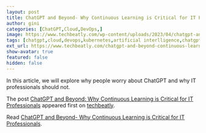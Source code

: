 ```yaml
---
layout: post
title: ChatGPT and Beyond- Why Continuous Learning is Critical for IT Professionals
author: gini
categories: [ChatGPT,Cloud,DevOps,]
image: https://www.techbeatly.com/wp-content/uploads/2023/04/chatgpt-and-beyond-continuous-learning-is-critical-1024x576.png
tags: [chatgpt,cloud,devops,kubernetes,artificial interlligence,chatgpt for devops,chatgpt for it jobs,how to upskill for chatgpt era,kubernetes,why chatgpt is not a danger,why continuous learning is critical for it professionals,]
ext_url: https://www.techbeatly.com/chatgpt-and-beyond-continuous-learning-is-critical/
show-avatar: true
featured: false
hidden: false
---
```


<p>In this article, we will explore why people worry about ChatGPT and why IT professionals should not.</p>
<p>The post <a href="https://www.techbeatly.com/chatgpt-and-beyond-continuous-learning-is-critical/">ChatGPT and Beyond: Why Continuous Learning is Critical for IT Professionals</a> appeared first on <a href="https://www.techbeatly.com">techbeatly</a>.</p>

Read [ChatGPT and Beyond- Why Continuous Learning is Critical for IT Professionals](https://www.techbeatly.com/chatgpt-and-beyond-continuous-learning-is-critical/).